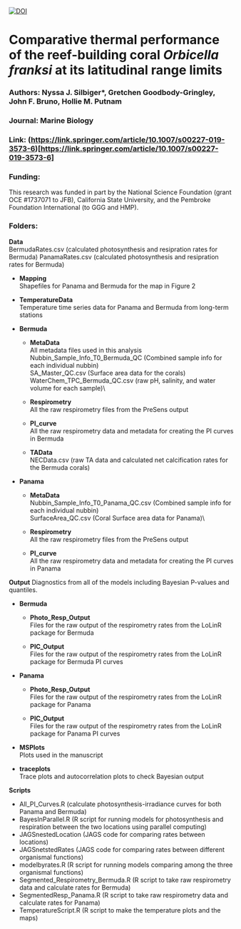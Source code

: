 [![DOI](https://zenodo.org/badge/DOI/10.5281/zenodo.3333002.svg)](https://doi.org/10.5281/zenodo.3333002)
# Comparative thermal performance of the reef-building coral *Orbicella franksi* at its latitudinal range limits

### Authors: Nyssa J. Silbiger*, Gretchen Goodbody-Gringley, John F. Bruno, Hollie M. Putnam

### Journal: Marine Biology 

### Link: (https://link.springer.com/article/10.1007/s00227-019-3573-6)[https://link.springer.com/article/10.1007/s00227-019-3573-6]

### Funding:
This research was funded in part by the National Science Foundation (grant OCE #1737071 to JFB), California State University, and the Pembroke Foundation International (to GGG and HMP).

### Folders:

**Data**\
BermudaRates.csv (calculated photosynthesis and resipration rates for Bermuda)
PanamaRates.csv (calculated photosynthesis and resipration rates for Bermuda)

- **Mapping**\
Shapefiles for Panama and Bermuda for the map in Figure 2

- **TemperatureData**\
Temperature time series data for Panama and Bermuda from long-term stations

- **Bermuda**
  - **MetaData**\
All metadata files used in this analysis\
Nubbin_Sample_Info_T0_Bermuda_QC (Combined sample info for each individual nubbin)\
SA_Master_QC.csv (Surface area data for the corals)\
WaterChem_TPC_Bermuda_QC.csv (raw pH, salinity, and water volume for each sample)\

  - **Respirometry**\
All the raw respirometry files from the PreSens output

  - **PI_curve**\
All the raw respirometry data and metadata for creating the PI curves in Bermuda

  - **TAData**\
NECData.csv (raw TA data and calculated net calcification rates for the Bermuda corals)

- **Panama**
  - **MetaData**\
Nubbin_Sample_Info_T0_Panama_QC.csv (Combined sample info for each individual nubbin)\
SurfaceArea_QC.csv (Coral Surface area data for Panama)\

  - **Respirometry**\
All the raw respirometry files from the PreSens output

  - **PI_curve**\
All the raw respirometry data and metadata for creating the PI curves in Panama

**Output**
Diagnostics from all of the models including Bayesian P-values and quantiles.
- **Bermuda**
  - **Photo_Resp_Output**\
Files for the raw output of the respirometry rates from the LoLinR package for Bermuda

  - **PIC_Output**\
Files for the raw output of the respirometry rates from the LoLinR package for Bermuda PI curves

- **Panama**
  - **Photo_Resp_Output**\
Files for the raw output of the respirometry rates from the LoLinR package for Panama

  - **PIC_Output**\
Files for the raw output of the respirometry rates from the LoLinR package for Panama PI curves

- **MSPlots**\
Plots used in the manuscript

- **traceplots**\
Trace plots and autocorrelation plots to check Bayesian output

**Scripts**
- All_PI_Curves.R (calculate photosynthesis-irradiance curves for both Panama and Bermuda)
- BayesInParallel.R (R script for running models for photosynthesis and respiration between the two locations using parallel computing)
- JAGSnestedLocation (JAGS code for comparing rates between locations)
- JAGSnetstedRates (JAGS code for comparing rates between different organismal functions)
- modelbyrates.R (R script for running models comparing among the three organismal functions)
- Segmented_Respirometry_Bermuda.R (R script to take raw respirometry data and calculate rates for Bermuda)
- SegmentedResp_Panama.R (R script to take raw respirometry data and calculate rates for Panama)
- TemperatureScript.R (R script to make the temperature plots and the maps)
